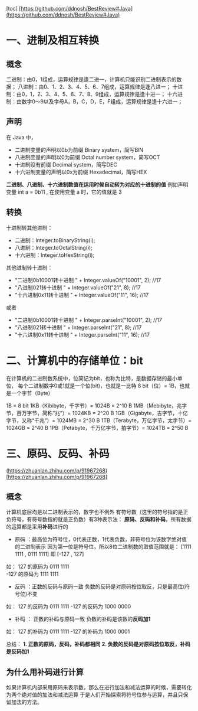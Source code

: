 [toc]
[https://github.com/ddnosh/BestReview#Java](https://github.com/ddnosh/BestReview#Java)

# 一、进制及相互转换

## 概念

二进制：由0，1组成，运算规律是逢二进一，计算机只能识别二进制表示的数据；
八进制：由0、1、2、3、4、5、6、7组成，运算规律是逢八进一；
十进制：由0，1，2、3、4、5、6、7、8、9组成，运算规律是逢十进一；
十六进制：由数字0～9以及字母A，B，C，D，E，F组成，运算规律是逢十六进一；

## 声明
在 Java 中，
- 二进制变量的声明以0b为前缀             Binary system，简写BIN
- 八进制变量的声明以0为前缀              Octal number system，简写OCT
- 十进制没有前缀                        Decimal system，简写DEC
- 十六进制变量的声明以0x为前缀           Hexadecimal，简写HEX


**二进制、八进制、十六进制数值在运用时候自动转为对应的十进制的值**
例如声明变量 int a = 0b11 , 在使用变量 a 时，它的值就是 3


## 转换

十进制转其他进制：
- 二进制：Integer.toBinaryString(i);
- 八进制：Integer.toOctalString(i);
- 十六进制：Integer.toHexString(i);


其他进制转十进制：
- "二进制0b10001转十进制 " + Integer.valueOf("10001", 2);   //17
- "八进制021转十进制 " + Integer.valueOf("21", 8);          //17
- "十六进制0x11转十进制 " + Integer.valueOf("11", 16);       //17

或者

- "二进制0b10001转十进制 " + Integer.parseInt("10001", 2);   //17
- "八进制021转十进制 " + Integer.parseInt("21", 8);          //17
- "十六进制0x11转十进制 " + Integer.parseInt("11", 16);       //17


# 二、计算机中的存储单位：bit
在计算机的二进制数系统中，位简记为bit，也称为比特，是数据存储的最小单位，
每个二进制数字0或1就是一个位(bit)，也就是一比特
8 bit（位）= 1B，也就是一个字节（Byte）

1B = 8 bit
1KB（Kibibyte，千字节）= 1024B = 2^10 B
1MB（Mebibyte，兆字节，百万字节，简称“兆”）= 1024KB = 2^20 B
1GB（Gigabyte，吉字节，十亿字节，又称“千兆”）= 1024MB = 2^30 B
1TB（Terabyte，万亿字节，太字节）= 1024GB = 2^40 B
1PB（Petabyte，千万亿字节，拍字节）= 1024TB = 2^50 B


# 三、原码、反码、补码
(https://zhuanlan.zhihu.com/p/91967268)[https://zhuanlan.zhihu.com/p/91967268]

## 概念
计算机底层均是以二进制表示的，数字也不例外
有符号数（这里的符号指的是正负符号，有符号数指的就是正负数）有3种表示法：
**原码、反码和补码**，所有数据的运算都是采用**补码**进行的

- 原码 ：最高位为符号位，0代表正数，1代表负数，非符号位为该数字绝对值的二进制表示
         因为第一位是符号位，所以8位二进制数的取值范围就是：
         [1111 1111 , 0111 1111] 即 [-127 , 127]

如： 127  的原码为 0111 1111     
    -127  的原码为 1111 1111
    
- 反码 ：正数的反码与原码一致
         负数的反码是对原码按位取反，只是最高位(符号位)不变    
           
如： 127 的反码为 0111 1111
    -127 的反码为 1000 0000
    
- 补码 ： 正数的补码与原码一致
          负数的补码是该数的**反码加1**
          
如： 127 的补码为 0111 1111
    -127 的补码为 1000 0001          
          
总结：
**1. 正数的原码，反码，补码都相同** 
**2. 负数的反码是对原码按位取反，补码是反码加1**

## 为什么用补码进行计算
如果计算机内部采用原码来表示数，那么在进行加法和减法运算的时候，需要转化为两个绝对值的加法和减法运算
于是人们开始探索将符号位参与运算，并且只保留加法的方法。





